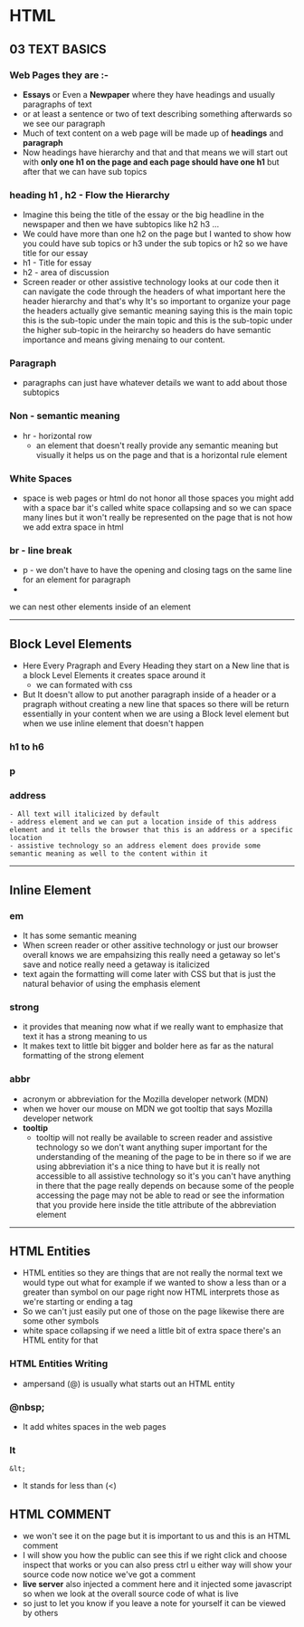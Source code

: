 # HTML 
## 03 TEXT BASICS

### Web Pages they are :- 
- **Essays** or Even a **Newpaper** where they have headings and usually paragraphs of text
- or at least a sentence or two of text describing something afterwards so we see our paragraph 
- Much of text content on a web page will be made up of **headings** and **paragraph**
- Now headings have hierarchy and that and that means we will start out with **only one h1 on the page and each page should have one h1** but after that we can have sub topics

### heading h1 , h2 - Flow the Hierarchy 
- Imagine this being the title of the essay or the big headline in the newspaper and then we have subtopics like h2 h3 ...
- We could have more than one h2 on the page but I wanted to show how you could have sub topics or h3 under the sub topics or h2 so we have title for our essay 
- h1 - Title for essay 
- h2 - area of discussion 
- Screen reader or other assistive technology looks at our code then it can navigate the code through the headers of what important here the header hierarchy and that's why It's so important to organize your page the headers actually give semantic meaning saying this is the main topic this is the sub-topic under the main topic and this is the sub-topic under the higher sub-topic in the heirarchy so headers do have semantic importance and means giving menaing to our content. 

### Paragraph 
- paragraphs can just have whatever details we want to add about those subtopics 

### Non - semantic meaning 
- hr - horizontal row 
    - an element that doesn't really provide any semantic meaning but visually it helps us on the page and that is a horizontal rule element

### White Spaces
- space is web pages or html do not honor all those spaces you might add with a space bar it's called white space collapsing and so we can space many lines but it won't really be represented on the page that is not how we add extra space in html 

### br - line break
- p - we don't have to have the opening and closing tags on the same line for an element for paragraph
- 
we can nest other elements inside of an element
***
## Block Level Elements 
- Here Every Pragraph and Every Heading they start on a New line that is a block Level Elements it creates space around it 
    - we can formated with css 
- But It doesn't allow to put another paragraph inside of a header or a pragraph without creating a new line that spaces so there will be return essentially in your content when we are using a Block level element but when we use inline element that doesn't happen 
### h1  to h6
### p
### address 
    - All text will italicized by default
    - address element and we can put a location inside of this address element and it tells the browser that this is an address or a specific location
    - assistive technology so an address element does provide some semantic meaning as well to the content within it
***
## Inline Element 
### em 
- It has some semantic meaning 
- When screen reader or other assitive technology or just our browser overall knows we are empahsizing this really need a getaway so let's save and notice really need a getaway is italicized
- text again the formatting will come later with CSS but that is just the natural behavior of using the emphasis element
### strong 
- it provides that meaning now what if we really want to emphasize that text it has a strong meaning to us 
- It makes text to little bit bigger and bolder here as far as the natural formatting of the strong element
### abbr
- acronym or abbreviation for the Mozilla developer network (MDN)
- when we hover our mouse on MDN we got tooltip that says Mozilla developer network
- **tooltip** 
    - tooltip will not really be available to screen reader and assistive technology so we don't want anything super important for the understanding of the meaning of the page to be in there so if we are using abbreviation it's a nice thing to have but it is really not accessible to all assistive technology so it's you can't have anything in there that the page really depends on because some of the people accessing the page may not be able to read or see the information that you provide here inside the title attribute of the abbreviation element
***
## HTML Entities 
- HTML entities so they are things that are not really the normal text we would type out what for example if we wanted to show a less than or a greater than symbol on our page right now HTML interprets those as we're starting or ending a tag
- So we can't just easily put one of those on the page likewise there are some other symbols
- white space collapsing if we need a little bit of extra space there's an HTML entity for that 
### HTML Entities Writing 
- ampersand (@) is usually what starts out an HTML entity 
### @nbsp; 
- It add whites spaces in the web pages

### lt 
```
&lt;
``` 
- lt stands for less than (<)

## HTML COMMENT
- we won't see it on the page but it is important to us and this is an HTML comment
- I will show you how the public can see this if we right click and choose inspect that works or you can also press ctrl u either way will show your source code now notice we've got a comment
-  **live server** also injected a comment here and it injected some javascript so when we look at the overall source code of what is live
- so just to let you know if you leave a note for yourself it can be viewed by others